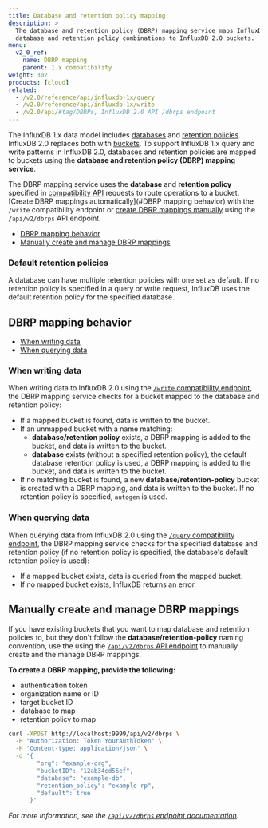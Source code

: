 ```yaml
---
title: Database and retention policy mapping
description: >
  The database and retention policy (DBRP) mapping service maps InfluxDB 1.x
  database and retention policy combinations to InfluxDB 2.0 buckets.
menu:
  v2_0_ref:
    name: DBRP mapping
    parent: 1.x compatibility
weight: 302
products: [cloud]
related:
  - /v2.0/reference/api/influxdb-1x/query
  - /v2.0/reference/api/influxdb-1x/write
  - /v2.0/api/#tag/DBRPs, InfluxDB 2.0 API /dbrps endpoint
---
```


The InfluxDB 1.x data model includes [databases](https://docs.influxdata.com/influxdb/v1.8/concepts/glossary/#database)
and [retention policies](https://docs.influxdata.com/influxdb/v1.8/concepts/glossary/#retention-policy-rp).
InfluxDB 2.0 replaces both with [buckets](/v2.0/reference/glossary/#bucket).
To support InfluxDB 1.x query and write patterns in InfluxDB 2.0, databases and retention
policies are mapped to buckets using the **database and retention policy (DBRP) mapping service**.

The DBRP mapping service uses the **database** and **retention policy** specified in
[compatibility API](/v2.0/reference/api/influxdb-1x/) requests to route operations to a bucket.
[Create DBRP mappings automatically](#DBRP mapping behavior) with the `/write` compatibility endpoint or
[create DBRP mappings manually](#manually-create-and-manage-dbrp-mappings) using the `/api/v2/dbrps` API endpoint.

- [DBRP mapping behavior](#dbrp-mapping-behavior)
- [Manually create and manage DBRP mappings](#manually-create-and-manage-dbrp-mappings)

### Default retention policies
A database can have multiple retention policies with one set as default.
If no retention policy is specified in a query or write request, InfluxDB uses
the default retention policy for the specified database.

## DBRP mapping behavior

- [When writing data](#when-writing-data)
- [When querying data](#when-querying-data)

### When writing data
When writing data to InfluxDB 2.0 using the [`/write` compatibility endpoint](/v2.0/reference/api/influxdb-1x/write/),
the DBRP mapping service checks for a bucket mapped to the database and retention policy:

- If a mapped bucket is found, data is written to the bucket.
- If an unmapped bucket with a name matching:
    - **database/retention policy** exists, a DBRP mapping is added to the bucket,
      and data is written to the bucket.
    - **database** exists (without a specified retention policy), the default
      database retention policy is used, a DBRP mapping is added to the bucket,
      and data is written to the bucket.
- If no matching bucket is found, a new **database/retention-policy** bucket is
  created with a DBRP mapping, and data is written to the bucket.
  If no retention policy is specified, `autogen` is used.

### When querying data
When querying data from InfluxDB 2.0 using the [`/query` compatibility endpoint](/v2.0/reference/api/influxdb-1x/query/),
the DBRP mapping service checks for the specified database and retention policy
(if no retention policy is specified, the database's default retention policy is used):

- If a mapped bucket exists, data is queried from the mapped bucket.
- If no mapped bucket exists, InfluxDB returns an error.

## Manually create and manage DBRP mappings
If you have existing buckets that you want to map database and retention policies to,
but they don't follow the **database/retention-policy** naming convention,
use the using the [`/api/v2/dbrps` API endpoint](/v2.0/api/#tag/DBRPs) to
manually create and the manage DBRP mappings.

**To create a DBRP mapping, provide the following:**

- authentication token
- organization name or ID
- target bucket ID
- database to map
- retention policy to map

<!--  -->
```sh
curl -XPOST http://localhost:9999/api/v2/dbrps \
  -H "Authorization: Token YourAuthToken" \
  -H 'Content-type: application/json' \
  -d '{
        "org": "example-org",
        "bucketID": "12ab34cd56ef",
        "database": "example-db",
        "retention_policy": "example-rp",
        "default": true
      }'
```

_For more information, see the [`/api/v2/dbrps` endpoint documentation](/v2.0/api/#tag/DBRPs)._

